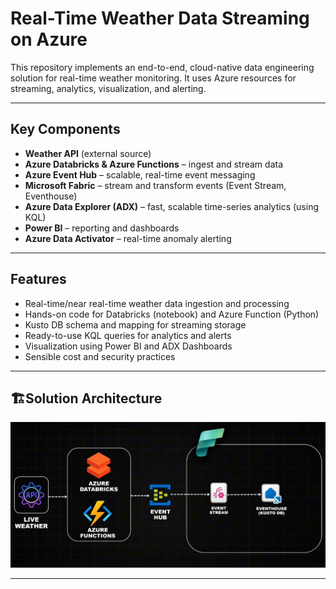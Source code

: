 # Real-Time Weather Data Streaming on Azure

This repository implements an end-to-end, cloud-native data engineering solution for real-time weather monitoring. It uses Azure resources for streaming, analytics, visualization, and alerting.

---

## Key Components

- **Weather API** (external source)
- **Azure Databricks & Azure Functions** – ingest and stream data
- **Azure Event Hub** – scalable, real-time event messaging
- **Microsoft Fabric** – stream and transform events (Event Stream, Eventhouse)
- **Azure Data Explorer (ADX)** – fast, scalable time-series analytics (using KQL)
- **Power BI** – reporting and dashboards
- **Azure Data Activator** – real-time anomaly alerting

---

## Features

- Real-time/near real-time weather data ingestion and processing
- Hands-on code for Databricks (notebook) and Azure Function (Python)
- Kusto DB schema and mapping for streaming storage
- Ready-to-use KQL queries for analytics and alerts
- Visualization using Power BI and ADX Dashboards
- Sensible cost and security practices

---

## 🏗Solution Architecture

![Architecture Diagram](Architecture/ProjectArchitechture.png)

---

